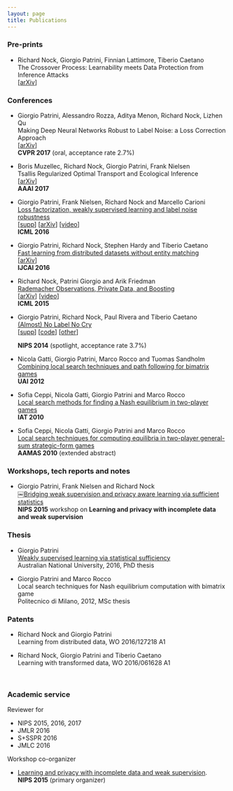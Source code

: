```yaml
---
layout: page
title: Publications
---
```


### Pre-prints

- Richard Nock, Giorgio Patrini, Finnian Lattimore, Tiberio Caetano <br>
  The Crossover Process: Learnability meets Data Protection from Inference Attacks <br>
  [[arXiv](https://arxiv.org/abs/1606.04160)]

### Conferences

- Giorgio Patrini, Alessandro Rozza, Aditya Menon, Richard Nock, Lizhen Qu <br>
  Making Deep Neural Networks Robust to Label Noise: a Loss Correction Approach <br>
  [[arXiv](http://arxiv.org/abs/1609.03683)] <br>
  **CVPR 2017** (oral, acceptance rate 2.7%)

- Boris Muzellec, Richard Nock, Giorgio Patrini, Frank Nielsen <br>
  Tsallis Regularized Optimal Transport and Ecological Inference <br>
  [[arXiv](https://arxiv.org/abs/1609.04495)] <br>
  **AAAI 2017**

- Giorgio Patrini, Frank Nielsen, Richard Nock and Marcello Carioni <br>
  [Loss factorization, weakly supervised learning and label noise robustness]({{site.baseurl}}assets/paper/2016_ICML.pdf) <br>
  [[supp]({{site.baseurl}}assets/paper/2016_ICML_supp.pdf)]
  [[arXiv](http://arxiv.org/abs/1602.02450)]
  [[video](http://techtalks.tv/talks/loss-factorization-weakly-supervised-learning-and-label-noise-robustness/62441/)]<br>
  **ICML 2016**

- Giorgio Patrini, Richard Nock, Stephen Hardy and Tiberio Caetano <br>
  [Fast learning from distributed datasets without entity matching]({{site.baseurl}}assets/paper/2016_IJCAI.pdf) <br>
  [[arXiv](http://arxiv.org/abs/1603.04002)] <br>
  **IJCAI 2016**

- Richard Nock, Patrini Giorgio and Arik Friedman <br>
  [Rademacher Observations, Private Data, and Boosting]({{site.url}}/assets/paper/2015_ICML.pdf) <br>
  [[arXiv](http://arxiv.org/abs/1502.02322)] [[video](http://videolectures.net/icml2015_patrini_rademacher_observations/)] <br>
  **ICML 2015**

- Giorgio Patrini, Richard Nock, Paul Rivera and Tiberio Caetano <br>
  [(Almost) No Label No Cry]({{site.baseurl}}assets/paper/2014_NIPS.pdf) <br>
  [[supp]({{site.baseurl}}assets/paper/2014_NIPS_supp.pdf)]
  [[code](https://github.com/giorgiop/almostnolabel)]
  [[other]({{site.baseurl}}assets/paper/2014_NIPS_inverted.pdf)] <br>
  <!-- [<a href='#footnote'>&dagger;</a>] <br> -->
  **NIPS 2014** (spotlight, acceptance rate 3.7%)

- Nicola Gatti, Giorgio Patrini, Marco Rocco and Tuomas Sandholm <br>
  [Combining local search techniques and path following for bimatrix games]({{site.baseurl}}assets/paper/2012_UAI.pdf) <br>
  **UAI 2012**

- Sofia Ceppi, Nicola Gatti, Giorgio Patrini and Marco Rocco <br>
  [Local search methods for finding a Nash equilibrium in two-player games]({{site.baseurl}}assets/paper/2010_IAT.pdf) <br>
  **IAT 2010**

- Sofia Ceppi, Nicola Gatti, Giorgio Patrini and Marco Rocco <br>
  [Local search techniques for computing equilibria in two-player general-sum strategic-form games]({{site.baseurl}}assets/paper/2010_AAMAS.pdf) <br>
  **AAMAS 2010** (extended abstract)


### Workshops, tech reports and notes
- Giorgio Patrini, Frank Nielsen and Richard Nock <br>
  ￼[Bridging weak supervision and privacy aware learning via sufficient statistics]({{site.baseurl}}assets/paper/2015_NIPS.pdf) <br>
  **NIPS 2015** workshop on **Learning and privacy with incomplete data and weak supervision**


### Thesis

- Giorgio Patrini <br>
  [Weakly supervised learning via statistical sufficiency](https://openresearch-repository.anu.edu.au/handle/1885/117067) <br>
  Australian National University, 2016, PhD thesis

- Giorgio Patrini and Marco Rocco <br>
  Local search techniques for Nash equilibrium computation with bimatrix game <br>
  Politecnico di Milano, 2012, MSc thesis


### Patents
- Richard Nock and Giorgio Patrini <br>
  Learning from distributed data, WO 2016/127218 A1

- Richard Nock, Giorgio Patrini and Tiberio Caetano <br>
  Learning with transformed data, WO 2016/061628 A1

<br>

### Academic service
Reviewer for

- NIPS 2015, 2016, 2017
- JMLR 2016
- S+SSPR 2016
- JMLC 2016

Workshop co-organizer

- [Learning and privacy with incomplete data and weak supervision](http://www.giorgiopatrini.org/nips15workshop/). <br>
  **NIPS 2015** (primary organizer)



<!-- *<small>
<a name='footnote'></a> Somehow Google Scholar is blind to citations to this paper. <br>
Here a manually compiled list. Please let me know if you are aware of any others. <br>
- [From Group to Individual Labels using Deep Features](http://www.datalab.uci.edu/papers/kdd2015_dimitris.pdf), KDD 2015 <br>
- [Who Supported Obama in 2012? Ecological Inference through Distribution Regression](http://sethrf.com/files/ecological.pdf), KDD 2015 <br>
- [Distributed Traffic Flow Prediction with Label Proportions](http://ceur-ws.org/Vol-1392/paper-05.pdf), MUD2 2015 <br>
- [Machine Learning in Space and Time](http://sethrf.com/files/thesis.pdf), PhD Thesis <br>
- [Inferring Latent Attributes of Twitter Users with Label Regularization](http://www2.southeastern.edu/Academics/Faculty/aculotta/), NAACL/HLT 2015 <br>
- [Risk Minimization in the Presence of Label Noise](http://cs.nju.edu.cn/zhouzh/zhouzh.files/publication/aaai16lics.pdf), AAAI 2016 <br>
- [Privacy-Preserving Class Ratio Estimation](http://www.kdd.org/kdd2016/papers/files/Paper_1172.pdf), KDD 2016 <br>
- [Learning With Label Proportions via NPSVM](http://ieeexplore.ieee.org/document/7549044/), IEEE Transactions on Cybernetics 2016 <br>
- [A Proportion Learning Algorithms with Density Peaks](http://www.sciencedirect.com/science/article/pii/S1877050916312777), Procedia Computer Science 2016 <br>
- [Domain Adaptation for Learning from Label Proportions Using Self-Training](https://pdfs.semanticscholar.org/77a1/08f9b36ea0461457b5647a841112aeaab502.pdf), IJCAI 2016 <br>
- [The Internet of Things: Opportunities and Challenges for Distributed Data Analysis](http://www.kdd.org/exploration_files/18-1-Article2.pdf), ACM SIGKDD Explorations Newsletter 2016 <br>
- [beta-risk: a New Surrogate Risk for Learning from Weakly Labeled Data](https://hal.archives-ouvertes.fr/hal-01359298/document), NIPS 2016 <br>
- [Providing Information by Resource- Constrained Data Analysis](https://pdfs.semanticscholar.org/cf3d/07eb8e511aea593f663731fe8e652abba5a9.pdf?_ga=1.212760023.275034423.1461215215), Technical report for Collaborative Research Center SFB 876 2016 <br>
</small>* -->
